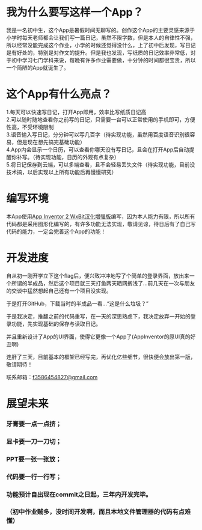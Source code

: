 # 我为什么要写这样一个App？
我是一名初中生，这个App是暑假时间无聊写的。创作这个App的主要灵感来源于小学时每天老师都会让我们写一篇日记，虽然不限字数，但是本人的自律性不强，所以经常没能完成这个作业，小学的时候还觉得没什么，上了初中后发现，写日记是有好处的，特别是对作文的提升。但是我也发现，写纸质的日记效率非常低，对于初中学习七门学科来说，每晚有许多作业需要做，十分钟的时间都很宝贵，所以一个简陋的App就诞生了。

# 这个App有什么亮点？
1.每天可以快速写日记，打开App即用，效率比写纸质日记高  
2.可以随时随地查看你之前写的日记，只需要一台可以正常使用的手机即可，方便性高，不受环境限制  
3.语音输入写日记，分分钟可以写几百字（待实现功能，虽然用百度语音识别很容易，但是现在想先搞完基础功能）  
4.App内会显示一个日历，可以查看你哪天没有写日记，且会在打开App后自动提醒你补写。（待实现功能，日历的外观有点复杂）  
5.将日记保存到云端，可以多端查看，且不会轻易丢失文件（待实现功能，目前没技术搞，以后实现以上所有功能后再慢慢研究）  

# 编写环境
本App使用[App Inventor 2 WxBit汉化增强版](https://app.wxbit.com/ "App Inventor 2 WxBit汉化增强版")编写，因为本人能力有限，所以所有代码都是采用图形化编写的，有许多功能无法实现，敬请见谅，待日后有了自己写代码的能力，一定会完善这个App的功能！

# 开发进度
自从初一刚开学立下这个flag后，便兴致冲冲地写了个简单的登录界面，放出来一个所谓的半成品，然后这个项目就三天打鱼两天晒网搁浅了...前几天在一次与朋友的交谈中猛然想起自己还有一个项目没实现。   

于是打开GitHub，下载当时的半成品一看...“这是什么垃圾？”   

于是我决定，推翻之前的代码重写，在一天的深思熟虑下，我决定放弃一开始的登录功能，先实现基础的保存与读取日记。   

并且重新设计了App的UI界面，使得它更像一个App了(AppInventor的原UI真的好丑啊)   

连肝了三天，目前基本的框架已经写完，再优化亿些细节，很快便会放出第一版，敬请期待！   

联系邮箱：f3586454827@gmail.com

# 展望未来
### 牙膏要一点一点挤；  
### 显卡要一刀一刀切；  
### PPT要一张一张放；  
### 代码要一行一行写；  
### 功能预计自出现在commit之日起，三年内开发完毕。  
### （初中作业贼多，没时间开发啊，而且本地文件管理器的代码有点难懂）
